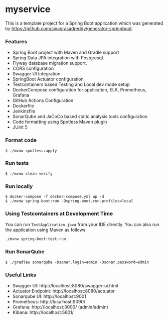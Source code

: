 # myservice

This is a template project for a Spring Boot application which was generated
by https://github.com/sivaprasadreddy/generator-springboot.

### Features

* Spring Boot project with Maven and Gradle support
* Spring Data JPA integration with Postgresql.
* Flyway database migration support.
* CORS configuration
* Swagger UI Integration
* SpringBoot Actuator configuration
* Testcontainers based Testing and Local dev mode setup
* DockerCompose configuration for application, ELK, Prometheus, Grafana
* GitHub Actions Configuration
* Dockerfile
* Jenkinsfile
* SonarQube and JaCoCo based static analysis tools configuration
* Code formatting using Spotless Maven plugin
* JUnit 5

### Format code

```shell
$ ./mvnw spotless:apply
```

### Run tests

```shell
$ ./mvnw clean verify
```

### Run locally

```shell
$ docker-compose -f docker-compose.yml up -d
$ ./mvnw spring-boot:run -Dspring-boot.run.profiles=local
```

### Using Testcontainers at Development Time

You can run `TestApplication.java` from your IDE directly.
You can also run the application using Maven as follows:

```shell
./mvnw spring-boot:test-run
```

### Run SonarQube

```shell
$ ./gradlew sonarqube -Dsonar.login=admin -Dsonar.password=admin
```

### Useful Links

* Swagger UI: http://localhost:8080/swagger-ui.html
* Actuator Endpoint: http://localhost:8080/actuator
* Sonarqube UI: http://localhost:9001
* Prometheus: http://localhost:9090/
* Grafana: http://localhost:3000/ (admin/admin)
* Kibana: http://localhost:5601/
